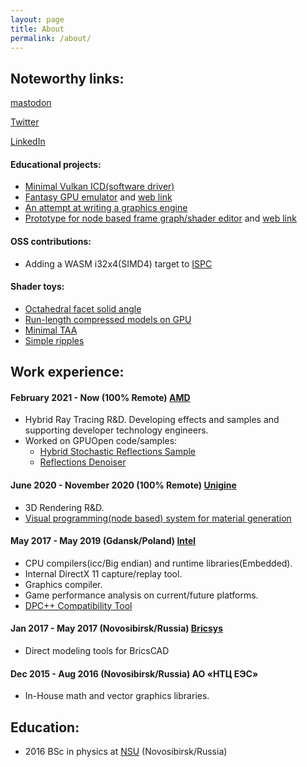 ```yaml
---
layout: page
title: About
permalink: /about/
---
```

## Noteworthy links:

[mastodon](https://mastodon.gamedev.place/@aschrein)

[Twitter](https://twitter.com/antonschrein)

[LinkedIn](https://www.linkedin.com/in/anton-schreiner-b7a375200/)

#### Educational projects:
  * [Minimal Vulkan ICD(software driver)](https://github.com/aschrein/vulkenstein)
  * [Fantasy GPU emulator](https://github.com/aschrein/guppy) and [web link](https://aschrein.github.io/guppy/)
  * [An attempt at writing a graphics engine](https://github.com/aschrein/Vulki)
  * [Prototype for node based frame graph/shader editor](https://github.com/aschrein/WebThingy) and [web link](https://aschrein.github.io/thingy/)

#### OSS contributions:
  * Adding a WASM i32x4(SIMD4) target to [ISPC](https://github.com/ispc/ispc/commits?author=aschrein)

#### Shader toys:
  * [Octahedral facet solid angle](https://www.shadertoy.com/view/tlBXDd)
  * [Run-length compressed models on GPU](https://www.shadertoy.com/view/tlSSWD)
  * [Minimal TAA](https://www.shadertoy.com/view/WlSSWc)
  * [Simple ripples](https://www.shadertoy.com/view/wtjSWh)


## Work experience:
#### February 2021 - Now (100% Remote) [AMD](https://www.amd.com/en)
  * Hybrid Ray Tracing R&D. Developing effects and samples and supporting developer technology engineers.
  * Worked on GPUOpen code/samples:
    * [Hybrid Stochastic Reflections Sample](https://gpuopen.com/learn/hybrid-reflections/)
    * [Reflections Denoiser](https://github.com/GPUOpen-Effects/FidelityFX-Denoiser/tree/d7dfecbabe7b9523b14e7b067216e06b86e8d189/ffx-reflection-dnsr)

#### June 2020 - November 2020 (100% Remote) [Unigine](https://unigine.com/)
  * 3D Rendering R&D.
  * [Visual programming(node based) system for material generation](https://unigine.com/blog/2020/09/30/feature-preview-shader-graph-editor/)

#### May 2017 - May 2019 (Gdansk/Poland) [Intel](https://www.intel.com/)
  * CPU compilers(icc/Big endian) and runtime libraries(Embedded).
  * Internal DirectX 11 capture/replay tool.
  * Graphics compiler.
  * Game performance analysis on current/future platforms.
  * [DPC++ Compatibility Tool](https://www.intel.com/content/www/us/en/developer/tools/oneapi/dpc-compatibility-tool.html#gs.f587ul)

#### Jan 2017 - May 2017 (Novosibirsk/Russia) [Bricsys](https://www.bricsys.com/)
  * Direct modeling tools for BricsCAD

#### Dec 2015 - Aug 2016 (Novosibirsk/Russia) АО «НТЦ ЕЭС»
  * In-House math and vector graphics libraries.

## Education:
* 2016 BSc in physics at [NSU](https://english.nsu.ru/) (Novosibirsk/Russia)